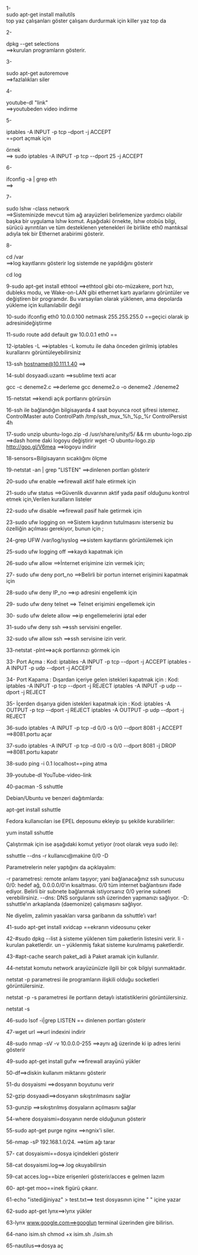 <dl>
1- <dt>sudo apt-get install mailutils</dt>
   top yaz çalışanları göster çalışanı durdurmak için killer yaz top da

2-<dt>dpkg --get selections</dt> ==>kurulan programların gösterir.

3-<dt>sudo apt-get autoremove </dt>==>fazlalıkları siler

4-<dt>youtube-dl "link"         </dt>==>youtubeden video indirme

5-<dt>iptables -A INPUT -p tcp –dport <PORTNUMARASI> -j ACCEPT</dt>==port açmak için
<dt>örnek</dt>==>	sudo iptables -A INPUT -p tcp --dport 25 -j ACCEPT


6-<dt>ifconfig -a | grep eth  </dt>   ==>

7-<dt>sudo lshw -class network  </dt> ==>Sisteminizde mevcut tüm ağ arayüzleri belirlemenize yardımcı olabilir başka bir uygulama lshw komut. Aşağıdaki örnekte, lshw otobüs bilgi, sürücü ayrıntıları ve tüm desteklenen yetenekleri ile birlikte eth0 mantıksal adıyla tek bir Ethernet arabirimi gösterir.


8-<dt>cd /var   </dt> ==>log kayıtlarını gösterir log sistemde ne yapıldığını gösterir
  <dt>cd log</dt>

9-sudo apt-get install ethtool   ==>ethtool gibi oto-müzakere, port hızı, dubleks modu, ve Wake-on-LAN gibi ethernet kartı ayarlarını görüntüler ve değiştiren bir programdır. Bu varsayılan olarak yüklenen, ama depolarda yükleme için kullanılabilir değil

10-sudo ifconfig eth0 10.0.0.100 netmask 255.255.255.0 ==geçici olarak ip adresinideğiştirme

11-sudo route add default gw 10.0.0.1 eth0 ==

12-iptables -L ==>iptables -L komutu ile daha önceden girilmiş iptables kurallarını görüntüleyebilirsiniz

13-ssh hostname@10.111.1.40  ==>

14-subl dosyaadi.uzantı ==>sublime texti acar

gcc -c deneme2.c   ==>derleme
gcc deneme2.o -o deneme2
./deneme2

15-netstat  ==>kendi açık portlarını görürsün

16-ssh ile bağlandığın bilgisayarda 4 saat boyunca root şifresi istemez.
ControlMaster auto
ControlPath /tmp/ssh_mux_%h_%p_%r
ControlPersist 4h 


17-sudo unzip ubuntu-logo.zip -d /usr/share/unity/5/ && rm ubuntu-logo.zip  ==>dash home daki logoyu değiştirir
	wget -O ubuntu-logo.zip http://goo.gl/V6mea       ==>logoyu indirir

18-sensors=Bilgisayarın sıcaklığını ölçme

19-netstat -an | grep "LISTEN" ==>dinlenen portları gösterir

20-sudo ufw enable    ==>firewall aktif hale etirmek için

21-sudo ufw status    ==>Güvenlik duvarının aktif yada pasif olduğunu kontrol etmek için,Verilen kuralların listeler

22-sudo ufw disable   ==>firewall pasif hale getirmek için

23-sudo ufw logging on ==>Sistem kaydının tutulmasını isterseniz bu özelliğin açılması gerekiyor, bunun için ;

24-grep UFW /var/log/syslog  ==>sistem kayıtlarını görüntülemek için

25-sudo ufw logging off     ==>kaydı kapatmak için

26-sudo ufw allow       ==>İnternet erişimine izin vermek için;

27- sudo ufw deny port_no  ==>Belirli bir portun  internet erişimini kapatmak için

28-sudo ufw deny IP_no ==>ıp adresini engellemk için

29- sudo ufw deny telnet  ==>  Telnet erişimini engellemek için

30- sudo ufw delete allow ==>ip engellemelerini iptal eder

31-sudo ufw deny ssh   ==>ssh servisini engeller.

32-sudo ufw allow ssh ==>ssh servisine izin verir.

33-netstat -plnt==>açık portlarınızı görmek için


33-  Port Açma :
     Kod:
     iptables -A INPUT -p tcp --dport -j ACCEPT
     iptables -A INPUT -p udp --dport -j ACCEPT

34-  Port Kapama :
     Dışardan içeriye gelen istekleri kapatmak için :
     Kod:
     iptables -A INPUT -p tcp --dport -j REJECT
     iptables -A INPUT -p udp --dport -j REJECT

35-  İçerden dışarıya giden istekleri kapatmak için :
     Kod:
     iptables -A OUTPUT -p tcp --dport -j REJECT
     iptables -A OUTPUT -p udp --dport -j REJECT


36-sudo iptables -A INPUT -p tcp -d 0/0 -s 0/0 --dport 8081 -j ACCEPT ==>8081.portu açar

37-sudo iptables -A INPUT -p tcp -d 0/0 -s 0/0 --dport 8081 -j DROP   ==>8081.portu kapatır

38-sudo ping -i 0.1 localhost==ping atma


39-youtube-dl YouTube-video-link




40-pacman -S sshuttle

Debian/Ubuntu ve benzeri dağıtımlarda:

apt-get install sshuttle

Fedora kullanıcıları ise EPEL deposunu ekleyip şu şekilde kurabilirler:

yum install sshuttle

Çalıştırmak için ise aşağıdaki komut yetiyor (root olarak veya sudo ile):

sshuttle --dns -r kullanıcı@makine 0/0 -D

Parametrelerin neler yaptığını da açıklayalım:

-r parametresi: remote anlamı taşıyor; yani bağlanacağınız ssh sunucusu
0/0: hedef ağ, 0.0.0.0/0′ın kısaltması. 0/0 tüm internet bağlantısını ifade ediyor. Belirli bir subnete bağlanmak istiyorsanız 0/0 yerine subneti verebilirsiniz.
--dns: DNS sorgularını ssh üzerinden yapmanızı sağlıyor.
-D: sshuttle’ın arkaplanda (daemonize) çalışmasını sağlıyor.

Ne diyelim, zalimin yasakları varsa garibanın da sshuttle’ı var!



41-sudo apt-get install xvidcap ==ekranın videosunu çeker


42-#sudo dpkg --list à sisteme yüklenen tüm paketlerin listesini verir.
Ii - kurulan paketlerdir.
un – yüklenmiş fakat sisteme kurulmamış paketlerdir.



43-#apt-cache search paket_adi à Paket aramak için kullanılır.


44-netstat komutu network arayüzünüzle ilgili bir çok bilgiyi sunmaktadır.

netstat
-p parametresi ile programların ilişkili olduğu socketleri görüntülersiniz.

netstat -p
-s parametresi ile portların detaylı istatistiklerini görüntülersiniz.

netstat -s




46-sudo lsof -i|grep LISTEN == dinlenen portları gösterir


47-wget url ==>url indexini indirir

48-sudo nmap -sV -v 10.0.0.0-255 ==>aynı ağ üzerinde ki ip adres lerini gösterir

49-sudo apt-get install gufw ==>firewall arayünü yükler

50-df==>diskin kullanım miktarını gösterir


51-du dosyaismi ==>dosyanın boyutunu verir

52-gzip dosyaadi==>dosyanın sıkıştırılmasını sağlar

53-gunzip ==>sıkıştırılmış dosyaların açılmasını sağlar



54-where dosyaismi=dosyanın nerde olduğunun gösterir


55-sudo apt-get purge nginx ==>ngnix'i siler.


56-nmap -sP 192.168.1.0/24. ==>tüm ağı tarar

57- cat dosyaismi==dosya içindekleri gösterir

58-cat dosyaismi.log==>.log okuyabilirsin

59-cat acces.log==bize erişenleri gösterir/acces e gelmen lazım

60- apt-get moo==inek figürü çıkarır.

61-echo "istediğiniyaz" > test.txt==>  test dosyasının içine "   " içine yazar

62-sudo apt-get lynx==>lynx yükler

63-lynx www.google.com==>googlun terminal üzerinden gire bilirisn.

64-nano isim.sh
  chmod +x isim.sh
  ./isim.sh

65-nautilus==>dosya aç

  
</dl>
